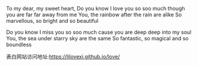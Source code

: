 To my dear, my sweet heart,
Do you know 
I love you so soo much
though you are far far away from me
You, the rainbow after the rain are alike
So marvellous, so bright and so beautiful
 
Do you know
I miss you so soo much
cause you are deep deep into my soul
You, the sea under starry sky are the same
So fantastic, so magical and so boundless

表白网站访问地址:https://lilovexi.github.io/love/
